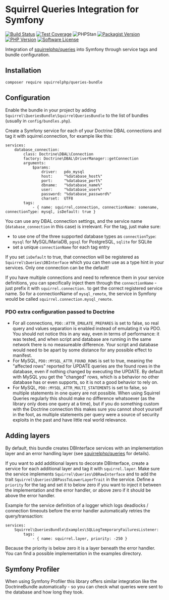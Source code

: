 Squirrel Queries Integration for Symfony
========================================

[![Build Status](https://img.shields.io/travis/com/squirrelphp/queries-bundle.svg)](https://travis-ci.com/squirrelphp/queries-bundle) [![Test Coverage](https://api.codeclimate.com/v1/badges/811a4b617f29bd286a75/test_coverage)](https://codeclimate.com/github/squirrelphp/queries-bundle/test_coverage) ![PHPStan](https://img.shields.io/badge/style-level%208-success.svg?style=flat-round&label=phpstan) [![Packagist Version](https://img.shields.io/packagist/v/squirrelphp/queries-bundle.svg?style=flat-round)](https://packagist.org/packages/squirrelphp/queries-bundle) [![PHP Version](https://img.shields.io/packagist/php-v/squirrelphp/queries-bundle.svg)](https://packagist.org/packages/squirrelphp/queries-bundle) [![Software License](https://img.shields.io/badge/license-MIT-success.svg?style=flat-round)](LICENSE)

Integration of [squirrelphp/queries](https://github.com/squirrelphp/queries) into Symfony through service tags and bundle configuration.

Installation
------------

```
composer require squirrelphp/queries-bundle
```

Configuration
-------------

Enable the bundle in your project by adding `Squirrel\QueriesBundle\SquirrelQueriesBundle` to the list of bundles (usually in `config/bundles.php`).

Create a Symfony service for each of your Doctrine DBAL connections and tag it with squirrel.connection, for example like this:

    services:
        database_connection:
            class: Doctrine\DBAL\Connection
            factory: Doctrine\DBAL\DriverManager::getConnection
            arguments:
                $params:
                    driver:   pdo_mysql
                    host:     "%database_host%"
                    port:     "%database_port%"
                    dbname:   "%database_name%"
                    user:     "%database_user%"
                    password: "%database_password%"
                    charset:  UTF8
            tags:
                - { name: squirrel.connection, connectionName: somename, connectionType: mysql, isDefault: true }

You can use any DBAL connection settings, and the service name (`database_connection` in this case) is irrelevant. For the tag, just make sure:

- to use one of the three supported database types as `connectionType`: `mysql` for MySQL/MariaDB, `pgsql` for PostgreSQL, `sqlite` for SQLite
- set a unique `connectionName` for each tag entry

If you set `isDefault` to true, that connection will be registered as `Squirrel\Queries\DBInterface` which you can then use as a type hint in your services. Only one connection can be the default!

If you have multiple connections and need to reference them in your service definitions, you can specifically inject them through the `connectionName` - just prefix it with `squirrel.connection.` to get the correct registered service name. So for a connectionName of `mysql_remote`, the service in Symfony would be called `squirrel.connection.mysql_remote`.

### PDO extra configuration passed to Doctrine

- For all connections, `PDO::ATTR_EMULATE_PREPARES` is set to false, so real query and values separation is enabled instead of emulating it via PDO. You should not notice this in any way, even in terms of performance: it was tested, and when script and database are running in the same network there is no measureable difference. Your script and database would need to be apart by some distance for any possible effect to manifest.
- For MySQL, `PDO::MYSQL_ATTR_FOUND_ROWS` is set to true, meaning the "affected rows" reported for UPDATE queries are the found rows in the database, even if nothing changed by executing the UPDATE. By default with MySQL you get the "changed" rows, which is a behavior no other database has or even supports, so it is not a good behavior to rely on.
- For MySQL, `PDO::MYSQL_ATTR_MULTI_STATEMENTS` is set to false, so multiple statements in one query are not possible. When using Squirrel Queries regularly this should make no difference whatsoever (as the library only does one query at a time), but if you do something custom with the Doctrine connection this makes sure you cannot shoot yourself in the foot, as multiple statements per query were a source of security exploits in the past and have little real world relevance.

Adding layers
-------------

By default, this bundle creates DBInterface services with an implementation layer and an error handling layer (see [squirrelphp/queries](https://github.com/squirrelphp/queries) for details).

If you want to add additional layers to decorate DBInterface, create a service for each additional layer and tag it with `squirrel.layer`. Make sure the service implements `Squirrel\Queries\DBRawInterface` and to add the trait `Squirrel\Queries\DBPassToLowerLayerTrait` in the service. Define a `priority` for the tag and set it to below zero if you want to inject it between the implementation and the error handler, or above zero if it should be above the error handler.

Example for the service definition of a logger which logs deadlocks / connection timeouts before the error handler automatically retries the query/transaction:

    services:
        Squirrel\QueriesBundle\Examples\SQLLogTemporaryFailuresListener:
            tags:
                - { name: squirrel.layer, priority: -250 }

Because the priority is below zero it is a layer beneath the error handler. You can find a possible implementation in the examples directory.

Symfony Profiler
----------------

When using Symfony Profiler this library offers similar integration like the DoctrineBundle automatically - so you can check what queries were sent to the database and how long they took.